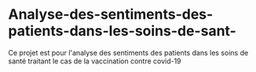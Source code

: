 # Analyse-des-sentiments-des-patients-dans-les-soins-de-sant-
Ce projet est pour l'analyse des sentiments des patients dans les soins de santé traitant le cas de la vaccination contre covid-19
